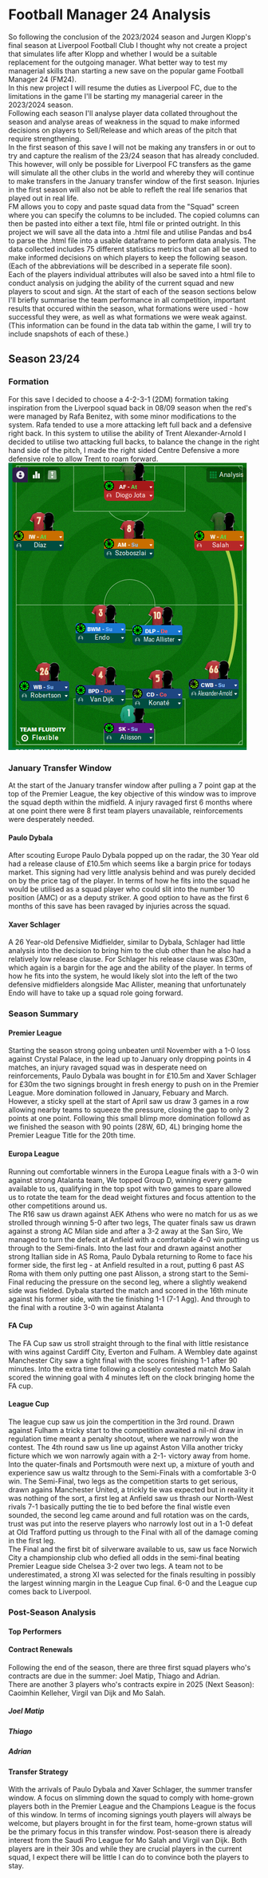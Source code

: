 # Football Manager 24 Analysis 
So following the conclusion of the 2023/2024 season and Jurgen Klopp's final season at Liverpool Football Club I thought why not create a project that simulates life after Klopp and whether I would be a suitable replacement for the outgoing manager. What better way to test my managerial skills than starting a new save on the popular game Football Manager 24 (FM24).  
In this new project I will resume the duties as Liverpool FC, due to the limitations in the game I'll be starting my managerial career in the 2023/2024 season.  
Following each season I'll analyse player data collated throughout the season and analyse areas of weakness in the squad to make informed decisions on players to Sell/Release and which areas of the pitch that require strengthening.  
In the first season of this save I will not be making any transfers in or out to try and capture the realism of the 23/24 season that has already concluded. This however, will only be possible for Liverpool FC transfers as the game will simulate all the other clubs in the world and whereby they will continue to make transfers in the January transfer window of the first season. Injuries in the first season will also not be able to refleft the real life senarios that played out in real life.  
FM allows you to copy and paste squad data from the "Squad" screen where you can specify the columns to be included. The copied columns can then be pasted into either a text file, html file or printed outright. In this project we will save all the data into a .html file and utilise Pandas and bs4 to parse the .html file into a usable dataframe to perform data analysis. The data collected includes 75 different statistics metrics that can all be used to make informed decisions on which players to keep the following season. (Each of the abbreviations will be described in a seperate file soon).  
Each of the players individual attributes will also be saved into a html file to conduct analysis on judging the ability of the current squad and new players to scout and sign. 
At the start of each of the season sections below I'll briefly summarise the team performance in all competition, important results that occured within the season, what formations were used - how successful they were, as well as what formations we were weak against. (This information can be found in the data tab within the game, I will try to include snapshots of each of these.)  
## Season 23/24
### Formation
For this save I decided to choose a 4-2-3-1 (2DM) formation taking inspiration from the Liverpool squad back in 08/09 season when the red's were managed by Rafa Benitez, with some minor modifications to the system. Rafa tended to use a more attacking left full back and a defensive right back. In this system to utilise the ability of Trent Alexander-Arnold I decided to utilise two attacking full backs, to balance the change in the right hand side of the pitch, I made the right sided Centre Defensive a more defensive role to allow Trent to roam forward.  ![4-2-3-1 (2DM) Used for the 2023/2024 Season!](images/starting_formation.PNG)
### January Transfer Window 
At the start of the January transfer window after pulling a 7 point gap at the top of the Premier League, the key objective of this window was to improve the squad depth within the midfield. A injury ravaged first 6 months where at one point there were 8 first team players unavailable, reinforcements were desperately needed.
#### Paulo Dybala
After scouting Europe Paulo Dybala popped up on the radar, the 30 Year old had a release clause of £10.5m which seems like a bargin price for todays market. This signing had very little analysis behind and was purely decided on by the price tag of the player. In terms of how he fits into the squad he would be utilised as a squad player who could slit into the number 10 position (AMC) or as a deputy striker. A good option to have as the first 6 months of this save has been ravaged by injuries across the squad. 
#### Xaver Schlager 
A 26 Year-old Defensive Midfielder, similar to Dybala, Schlager had little analysis into the decision to bring him to the club other than he also had a relatively low release clause. For Schlager his release clause was £30m, which again is a bargin for the age and the ability of the player. In terms of how he fits into the system, he would likely slot into the left of the two defensive midfielders alongside Mac Allister, meaning that unfortunately Endo will have to take up a squad role going forward.  
### Season Summary
#### Premier League
Starting the season strong going unbeaten until November with a 1-0 loss against Crystal Palace, in the lead up to January only dropping points in 4 matches, an injury ravaged squad was in desperate need on reinforcements, Paulo Dybala was bought in for £10.5m and Xaver Schlager for £30m the two signings brought in fresh energy to push on in the Premier League. More domination followed in January, Febuary and March. However, a sticky spell at the start of April saw us draw 3 games in a row allowing nearby teams to squeeze the pressure, closing the gap to only 2 points at one point. Following this small blimp more domination followd as we finished the season with 90 points (28W, 6D, 4L) bringing home the Premier League Title for the 20th time. 
#### Europa League
Running out comfortable winners in the Europa League finals with a 3-0 win against strong Atalanta team, We topped Group D, winning every game available to us, qualifying in the top spot with two games to spare allowed us to rotate the team for the dead weight fixtures and focus attention to the other competitions around us.  
The R16 saw us drawn against AEK Athens who were no match for us as we strolled through winning 5-0 after two legs, The quater finals saw us drawn against a strong AC Milan side and after a 3-2 away at the San Siro, We managed to turn the defecit at Anfield with a comfortable 4-0 win putting us through to the Semi-finals. Into the last four and drawn against another strong Itallian side in AS Roma, Paulo Dybala returning to Rome to face his former side, the first leg - at Anfield resulted in a rout, putting 6 past AS Roma with them only putting one past Alisson, a strong start to the Semi-Final reducing the pressure on the second leg, where a slightly weakend side was fielded. Dybala started the match and scored in the 16th minute against his former side, with the tie finishing 1-1 (7-1 Agg). And through to the final with a routine 3-0 win against Atalanta 
#### FA Cup
The FA Cup saw us stroll straight through to the final with little resistance with wins against Cardiff City, Everton and Fulham. A Wembley date against Manchester City saw a tight final with the scores finishing 1-1 after 90 minutes. Into the extra time following a closely contested match Mo Salah scored the winning goal with 4 minutes left on the clock bringing home the FA cup.
#### League Cup
The league cup saw us join the compertition in the 3rd round. Drawn against Fulham a tricky start to the competition awaited a nil-nil draw in regulation time meant a penalty shootout, where we narrowly won the contest. The 4th round saw us line up against Aston Villa another tricky ficture which we won narrowly again with a 2-1- victory away from home. Into the quater-finals and Portsmouth were next up, a mixture of youth and experience saw us waltz through to the Semi-Finals with a comfortable 3-0 win. The Semi-Final, two legs as the competition starts to get serious, drawn agains Manchester United, a trickly tie was expected but in reality it was nothing of the sort, a first leg at Anfield saw us thrash our North-West rivals 7-1 basically putting the tie to bed before the final wistle even sounded, the second leg came around and full rotation was on the cards, trust was put into the reserve players who narrowly lost out in a 1-0 defeat at Old Trafford putting us through to the Final with all of the damage coming in the first leg.  
The Final and the first bit of silverware available to us, saw us face Norwich City a championship club who defied all odds in the semi-final beating Premier League side Chelsea 3-2 over two legs. A team not to be underestimated, a strong XI was selected for the finals resulting in possibly the largest winning margin in the League Cup final. 6-0 and the League cup comes back to Liverpool. 
### Post-Season Analysis
#### Top Performers
#### Contract Renewals
Following the end of the season, there are three first squad players who's contracts are due in the summer: Joel Matip, Thiago and Adrian.  
There are another 3 players who's contracts expire in 2025 (Next Season): Caoimhin Kelleher, Virgil van Dijk and Mo Salah.
##### Joel Matip 
##### Thiago
##### Adrian
#### Transfer Strategy 
With the arrivals of Paulo Dybala and Xaver Schlager, the summer transfer window. A focus on slimming down the squad to comply with home-grown players both in the Premier League and the Champions League is the focus of this window. In terms of incoming signings youth players will always be welcome, but players brought in for the first team, home-grown status will be the primary focus in this transfer window. Post-season there is already interest from the Saudi Pro League for Mo Salah and Virgil van Dijk. Both players are in their 30s and while they are crucial players in the current squad, I expect there will be little I can do to convince both the players to stay.